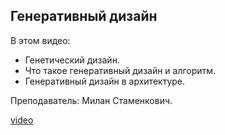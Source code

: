 ## Генеративный дизайн

В этом видео:

- Генетический дизайн.
- Что такое генеративный дизайн и алгоритм.
- Генеративный дизайн в архитектуре.

Преподаватель: Милан Стаменкович.

[video](https://player.softculture.cc/embed/online/MGG/MGG_5.16.03_L1-1_Intro_Lection_Milan)
